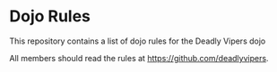Dojo Rules
==========

This repository contains a list of dojo rules for the Deadly Vipers dojo

All members should read the rules at https://github.com/deadlyvipers.

